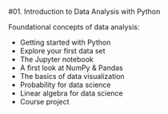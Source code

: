 #01. Introduction to Data Analysis with Python


Foundational concepts of data analysis:

* Getting started with Python
* Explore your first data set
* The Jupyter notebook
* A first look at NumPy & Pandas
* The basics of data visualization
* Probability for data science
* Linear algebra for data science
* Course project
